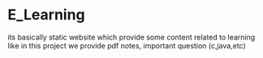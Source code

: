# E_Learning



its basically static website which provide some content related to learning like in this project we provide pdf notes, important question (c,java,etc)
